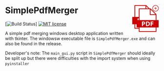 # <img src="pdf_merger_logo.png" width = "17.5%" align = "right" /> SimplePdfMerger

[![Build Status](https://github.com/Qile0317/SimplePdfMerger/actions/workflows/CI.yml/badge.svg?branch=main)]
[![MIT license](https://img.shields.io/badge/license-MIT-green.svg)](https://github.com/Qile0317/SimplePdfMerger/LICENSE.md)

A simple pdf merging windows desktop application written with tkinter. The windowsw executable file is `SimplePdfMerger.exe` and can also be found in the release.

Developer's note: The `main_gui.py` script in `SimplePdfMerger` should ideally be split up but there were difficulties with the import system when using `pyinstaller`